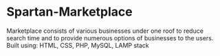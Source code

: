 # Spartan-Marketplace
Marketplace consists of various businesses under one roof to reduce search time and to provide numerous options of businesses to the users. Built using: HTML, CSS, PHP, MySQL, LAMP stack

